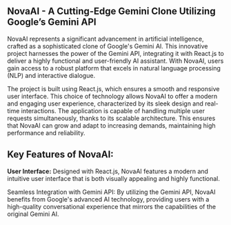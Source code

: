 ## NovaAI - A Cutting-Edge Gemini Clone Utilizing Google’s Gemini API

NovaAI represents a significant advancement in artificial intelligence, crafted as a sophisticated clone of Google's Gemini AI. This innovative project harnesses the power of the Gemini API, integrating it with React.js to deliver a highly functional and user-friendly AI assistant. With NovaAI, users gain access to a robust platform that excels in natural language processing (NLP) and interactive dialogue.

The project is built using React.js, which ensures a smooth and responsive user interface. This choice of technology allows NovaAI to offer a modern and engaging user experience, characterized by its sleek design and real-time interactions. The application is capable of handling multiple user requests simultaneously, thanks to its scalable architecture. This ensures that NovaAI can grow and adapt to increasing demands, maintaining high performance and reliability.

## Key Features of NovaAI:
**User Interface:**
Designed with React.js, NovaAI features a modern and intuitive user interface that is both visually appealing and highly functional. 

Seamless Integration with Gemini API: 
By utilizing the Gemini API, NovaAI benefits from Google's advanced AI technology, providing users with a high-quality conversational experience that mirrors the capabilities of the original Gemini AI.


